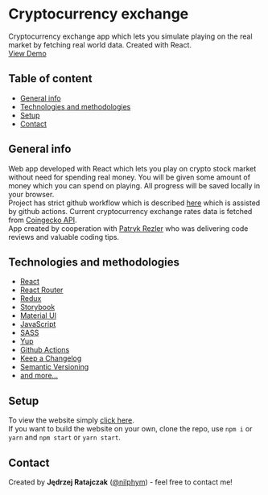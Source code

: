 # Cryptocurrency exchange
Cryptocurrency exchange app which lets you simulate playing on the real market by fetching real world data. Created with React.  
[View Demo](https://nilphym.github.io/cryptocurrency-exchange)


## Table of content
* [General info](#general-info)
* [Technologies and methodologies](#technologies-and-methodologies)
* [Setup](#setup)
* [Contact](#contact)


## General info
Web app developed with React which lets you play on crypto stock market without need for spending real money. You will be given some amount of money which you can spend on playing. All progress will be saved locally in your browser.  
Project has strict github workflow which is described [here](CONTRIBUTION.md) which is assisted by github actions. Current cryptocurrency exchange rates data is fetched from [Coingecko API](https://www.coingecko.com/en/api).  
App created by cooperation with [Patryk Rezler](https://github.com/rezik007) who was delivering code reviews and valuable coding tips.


## Technologies and methodologies
* [React](https://reactjs.org)
* [React Router](https://reactrouter.com)
* [Redux](https://redux.js.org)
* [Storybook](https://storybook.js.org)
* [Material UI](https://mui.com)
* [JavaScript](https://developer.mozilla.org/en-US/docs/Web/JavaScript)
* [SASS](https://sass-lang.com)
* [Yup](https://github.com/jquense/yup)
* [Github Actions](https://github.com/features/actions)
* [Keep a Changelog](https://keepachangelog.com/en/1.0.0)
* [Semantic Versioning](https://semver.org/spec/v2.0.0.html)
* [and more...](package.json)


## Setup
To view the website simply [click here](https://nilphym.github.io/cryptocurrency-exchange).  
If you want to build the website on your own, clone the repo, use `npm i` or `yarn` and `npm start` or `yarn start`.


## Contact
Created by **Jędrzej Ratajczak** ([@nilphym](https://github.com/nilphym)) - feel free to contact me!
